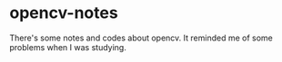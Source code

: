 # opencv-notes
There's some notes and codes about opencv. It reminded me of some problems when I was studying.<br>

